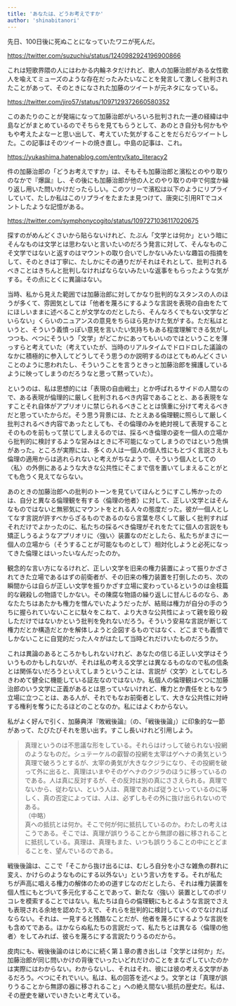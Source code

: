 ```yaml
---
title: 'あなたは、どうお考えですか'
author: 'shinabitanori'
---
```


先日、100日後に死ぬことになっていたワニが死んだ。

https://twitter.com/suzuchiu/status/1240982924196900866

これは短歌界隈の人にはわかる内輪ネタだけれど、歌人の加藤治郎がある女性歌人を喩えてミューズのような存在だったみたいなことを発言して激しく批判されたことがあって、そのときになされた加藤のツイートが元ネタになっている。

https://twitter.com/jiro57/status/1097129372660580352

このあたりのことが発端になって加藤治郎がいろいろ批判された一連の経緯は中島などがまとめているのでそちらを見てもらうとして、あのとき自分も何かもやもや考えたよなーと思い出して、考えていた気がすることをだらだらツイートした。この記事はそのツイートの焼き直し。中島の記事は、これ。

https://yukashima.hatenablog.com/entry/kato_literacy2

件の加藤治郎の「どうお考えですか」は、そもそも加藤治郎と濱松とのやり取りのなかで『爆誕』し、その後にも加藤治郎が他の人とのやり取りの中で何度か繰り返し用いた問いかけだったらしい。このツリーで濱松は以下のようにリプライしていて、たしか私はこのリプライをたまたま見つけて、唐突に引用RTでコメントしたような記憶がある。 

https://twitter.com/symphonycogito/status/1097271036117020675

探すのがめんどくさいから貼らないけれど、たぶん「文学とは何か」という暗にそんなものは文学とは思わないと言いたいのだろう発言に対して、そんなものこそ文学ではないと返すのはマウントの取り合いでしかないみたいな趣旨の指摘をして、そのときは丁寧に、たしかにその通りだがそれはそれとして、批判されるべきことはきちんと批判しなければならないみたいな返事をもらったような気がする。その点にとくに異論はない。 

当時、私から見えた範囲では加藤治郎に対してかなり批判的なスタンスの人のほうが多くて、雰囲気としては「他者を蔑ろにするような言説を表現の自由をたてにほしいままに述べることが文学なのだとしたら、そんなろくでもない文学などいらない」くらいのニュアンスの意見をちらほら見かけた気がする。ただ私はというと、そういう義憤っぽい意見を言いたい気持ちもある程度理解できる気がしつつも、べつにそういう「文学」がどこかにあってもいいのではということを薄っすらと考えていた（考えていたが、当時のリアルタイムでドロドロした議論のなかに積極的に参入してどうしてそう思うのか説明するのはとてもめんどくさいことのように思われたし、そういうことを言うときっと加藤治郎を擁護しているように映ってしまうのだろうなと思って黙っていた）。 

というのは、私は思想的には「表現の自由戦士」とか呼ばれるサイドの人間なので、ある表現が倫理的に厳しく批判されるべき内容であることと、ある表現をなすことそれ自体がアプリオリに禁じられるべきこととは慎重に分けて考えるべきだと思っていたからだ。そう思う背景には、たとえある倫理観に照らして厳しく批判されるべき内容であったとしても、その倫理のみを絶対視して表現することそのものを前もって禁じてしまえるのでは、採るべき倫理の姿を一個人の立場から批判的に検討するような営みはときに不可能になってしまうのではという危惧があった。ところが実際には、多くの人は一個人の個人性にもとづく言説さえも倫理の適用からは逃れられないと考えがちなようで、そういう個人としての〈私〉の外側にあるような大きな公共性にそこまで信を置いてしまえることがとても危うく見えてならない。 

あのときの加藤治郎への批判のトーンを見ていてほんとうにすこし怖かったのは、自分と異なる倫理観を有する〈倫理の他者〉に対して、正しい文学とはそんなものではないと無邪気にマウントをとれる人々の態度だった。彼が一個人としてなす言説が許すべからざるものであるのなら言葉を尽くして厳しく批判すればそれだけでよかったのに、私たちの採るべき倫理がそれをたてに個人の言説をも矯正しうるようなアプリオリに〈強い〉装置なのだとしたら、私たちがまさに一個人の立場から（そうすることが可能なものとして）相対化しようと必死になってきた倫理とはいったいなんだったのか。 

観念的な言い方になるけれど、正しい文学を旧来の権力装置によって振りかざされてきた立場であるはずの前衛者が、その旧来の権力装置を打倒したのち、次の瞬間からは自らが正しい文学を振りかざす立場に変わっているというのは金枝篇的な親殺しの物語でしかない。その陳腐な物語の繰り返しに甘んじるのなら、あなたたちはあたかも権力を憎んでいたようだったが、結局は権力が自分の手のうちに握られていないことに駄々をこねて、より大きな公共性によって親を殴り殺しただけではないかという批判を免れないだろう。そういう安易な言説が断じて権力だとか構造だとかを解体しようと企図するものではなく、どこまでも義憤でしかないことに自覚的だった人々がはたして当時どれだけいたものだろうか。 

これは異論のあるところかもしれないけれど、あなたの信じる正しい文学はそういうものかもしれないが、それは私の考える文学とは異なるものなので私の信条とは関係ないだろうといえてしまうということは、言説が〈文学〉としてむしろきわめて健全に機能している証左なのではないか。私個人の倫理観はべつに加藤治郎のいう文学に正義があるとは思っていないけれど、権力とか責任をともなう立場に立つことは、ある人が、それでもなお前衛者として、大きな公共性に対峙する権利を奪うにたるほどのことなのか。私にはよくわからない。 

私がよく好んで引く、加藤典洋『敗戦後論』（の、「戦後後論」）に印象的な一節があって、たびたびそれを思い出す。すこし長いけれど引用しよう。

> 真理というのは不思議な形をしている。それらはけっして破られない投網のようなものだ。シュテーケルの叡智の投網を太宰はゲヘナの勇気という真理で破ろうとするが、太宰の勇気が大きなクジラになり、その投網を破って外に出ると、真理はいまやそのゲヘナのクジラのほうに移っているのである。人は真に反対するが、その反対は別の真にささえられる。真理でないから、従わない、という人は、真理であれば従うといっているのに等しく、真の否定によっては、人は、必ずしもその外に抜け出られないのである。  
> （中略）  
> 真への抵抗とは何か。そこで何が何に抵抗しているのか。わたしの考えはこうである。そこでは、真理が誤りうることから無謬の器に移されることに抵抗している。真理は、真理もまた、いつも誤りうることの中にとどまることを、望んでいるのである。

戦後後論は、ここで「そこから抜け出るには、むしろ自分を小さな雑魚の群れに変え、かけらのようなものにする以外ない」という言い方をする。それが私たちが声高に唱える権力の解体のための道すじなのだとしたら、それは権力装置を個人性にもとづいて多元化することであって、新たな〈強い〉装置としてのポリコレを模索することではない。私たちは自らの倫理観にもとるような言説でさえも表現される余地を認めたうえで、それらを批判的に検討していくのでなければならない。それは、一見すると残酷なことだが、他者を蔑ろにするような言説をも含めてである。ほかならぬ私たちの言説だって、私たちとは異なる〈倫理の他者〉をしてみれば、彼らを蔑ろにする言説たりうるのだから。

皮肉にも、戦後後論のはじめにに続く第１章の書き出しは「文学とは何か」だ。加藤治郎が同じ問いかけの背後でいったいどれだけのことをまなざしていたのかは実際にはわからない。わからないし、それはそれ、彼には彼の考える文学があるだろう。べつにそれでいい。私は、私の回答を述べよう。文学とは「真理が誤りうることから無謬の器に移されること」への絶え間ない抵抗の歴史だ。私は、その歴史を継いでいきたいと考えている。

